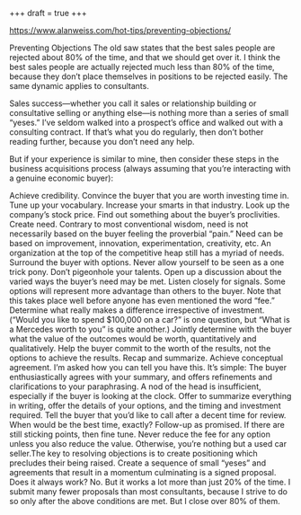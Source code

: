 +++
draft = true
+++

https://www.alanweiss.com/hot-tips/preventing-objections/

Preventing Objections
The old saw states that the best sales people are rejected about 80% of the time, and that we should get over it. I think the best sales people are actually rejected much less than 80% of the time, because they don’t place themselves in positions to be rejected easily. The same dynamic applies to consultants.

Sales success—whether you call it sales or relationship building or consultative selling or anything else—is nothing more than a series of small “yeses.” I’ve seldom walked into a prospect’s office and walked out with a consulting contract. If that’s what you do regularly, then don’t bother reading further, because you don’t need any help.

But if your experience is similar to mine, then consider these steps in the business acquisitions process (always assuming that you’re interacting with a genuine economic buyer):

Achieve credibility. Convince the buyer that you are worth investing time in. Tune up your vocabulary. Increase your smarts in that industry. Look up the company’s stock price. Find out something about the buyer’s proclivities.
Create need. Contrary to most conventional wisdom, need is not necessarily based on the buyer feeling the proverbial “pain.” Need can be based on improvement, innovation, experimentation, creativity, etc. An organization at the top of the competitive heap still has a myriad of needs.
Surround the buyer with options. Never allow yourself to be seen as a one trick pony. Don’t pigeonhole your talents. Open up a discussion about the varied ways the buyer’s need may be met.
Listen closely for signals. Some options will represent more advantage than others to the buyer. Note that this takes place well before anyone has even mentioned the word “fee.” Determine what really makes a difference irrespective of investment. (“Would you like to spend $100,000 on a car?” is one question, but “What is a Mercedes worth to you” is quite another.)
Jointly determine with the buyer what the value of the outcomes would be worth, quantitatively and qualitatively. Help the buyer commit to the worth of the results, not the options to achieve the results.
Recap and summarize. Achieve conceptual agreement. I’m asked how you can tell you have this. It’s simple: The buyer enthusiastically agrees with your summary, and offers refinements and clarifications to your paraphrasing. A nod of the head is insufficient, especially if the buyer is looking at the clock.
Offer to summarize everything in writing, offer the details of your options, and the timing and investment required. Tell the buyer that you’d like to call after a decent time for review. When would be the best time, exactly?
Follow-up as promised. If there are still sticking points, then fine tune. Never reduce the fee for any option unless you also reduce the value. Otherwise, you’re nothing but a used car seller.The key to resolving objections is to create positioning which precludes their being raised. Create a sequence of small “yeses” and agreements that result in a momentum culminating is a signed proposal. Does it always work? No. But it works a lot more than just 20% of the time. I submit many fewer proposals than most consultants, because I strive to do so only after the above conditions are met. But I close over 80% of them.
